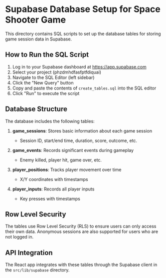 # Supabase Database Setup for Space Shooter Game

This directory contains SQL scripts to set up the database tables for storing game session data in Supabase.

## How to Run the SQL Script

1. Log in to your Supabase dashboard at https://app.supabase.com
2. Select your project (phzdmhdfasfptfdiquai)
3. Navigate to the SQL Editor (left sidebar)
4. Click the "New Query" button
5. Copy and paste the contents of `create_tables.sql` into the SQL editor
6. Click "Run" to execute the script

## Database Structure

The database includes the following tables:

1. **game_sessions**: Stores basic information about each game session
   - Session ID, start/end time, duration, score, outcome, etc.

2. **game_events**: Records significant events during gameplay
   - Enemy killed, player hit, game over, etc.

3. **player_positions**: Tracks player movement over time
   - X/Y coordinates with timestamps

4. **player_inputs**: Records all player inputs
   - Key presses with timestamps

## Row Level Security

The tables use Row Level Security (RLS) to ensure users can only access their own data. Anonymous sessions are also supported for users who are not logged in.

## API Integration

The React app integrates with these tables through the Supabase client in the `src/lib/supabase` directory. 